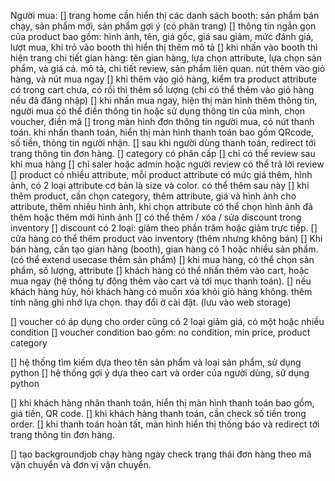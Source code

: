 Người mua:
[] trang home cần hiển thị các danh sách booth: sản phẩm bán chạy, sản phẩm mới, sản phẩm gợi ý (có phân trang)
[] thông tin ngắn gọn của product bao gồm: hình ảnh, tên, giá gốc, giá sau giảm, mức đánh giá, lượt mua, khi trỏ vào booth thì hiển thị thêm mô tả
[] khi nhấn vào booth thì hiện trang chi tiết gian hàng: tên gian hàng, lựa chọn attribute, lựa chọn sản phẩm, và giá cả. mô tả, chi tiết review, sản phẩm liên quan. nút thêm vào giỏ hàng, và nút mua ngay
[] khi thêm vào giỏ hàng, kiểm tra product attribute có trong cart chưa, có rồi thì thêm số lượng (chỉ có thể thêm vào giỏ hàng nếu đã đăng nhập)
[] khi nhấn mua ngay, hiện thị màn hình thêm thông tin, người mua có thể điền thông tin hoặc sử dụng thông tin của mình, chọn voucher, điền mã
[] trong màn hình đơn thông tin người mua, có nút thanh toán. khi nhấn thanh toán, hiển thị màn hình thanh toán bao gồm QRcode, số tiền, thông tin người nhận.
[] sau khi người dùng thanh toán, redirect tới trang thông tin đơn hàng.
[] category có phân cấp
[] chỉ có thể review sau khi mua hàng
[] chỉ saler hoặc admin hoặc người review có thể trả lời review
[] product có nhiều attribute, mỗi product attribute có mức giá thêm, hình ảnh, có 2 loại attribute cơ bản là size và color. có thể thêm sau này
[] khi thêm product, cần chọn category, thêm attribute, giá và hình ảnh cho attribute, thêm nhiều hình ảnh, khi chọn attribute có thể chọn hình ảnh đã thêm hoặc thêm mới hình ảnh
[] có thể thêm / xóa / sửa discount trong inventory
[] discount có 2 loại: giảm theo phần trăm hoặc giảm trực tiếp.
[] cửa hàng có thể thêm product vào inventory (thêm nhưng không bán)
[] Khi bán hàng, cần tạo gian hàng (booth), gian hàng có 1 hoặc nhiều sản phẩm. (có thể extend usecase thêm sản phẩm)
[] khi mua hàng, có thể chọn sản phẩm, số lượng, attribute
[] khách hàng có thể nhấn thêm vào cart, hoặc mua ngay (hệ thống tự động thêm vào cart và tới mục thanh toán).
[] nếu khách hàng hủy, hỏi khách hàng có muốn xóa khỏi giỏ hàng không. thêm tính năng ghi nhớ lựa chọn. thay đổi ở cài đặt. (lưu vào web storage)

[] voucher có áp dụng cho order cũng có 2 loại giảm giá, có một hoặc nhiều condition
[] voucher condition bao gồm: no condition, min price, product category

[] hệ thống tìm kiếm dựa theo tên sản phẩm và loại sản phẩm, sử dụng python 
[] hệ thống gợi ý dựa theo cart và order của người dùng, sử dụng python

[] khi khách hàng nhân thanh toán, hiển thị màn hình thanh toán bao gồm, giá tiền, QR code.
[] khi khách hàng thanh toán, cần check số tiền trong order.
[] khi thanh toán hoàn tất, màn hình hiển thị thống báo và redirect tới trang thông tin đơn hàng.

[] tạo backgroundjob chạy hàng ngày check trạng thái đơn hàng theo mã vận chuyển và đơn vị vận chuyển.

